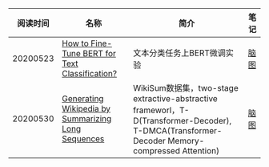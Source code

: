 | 阅读时间 | 名称                                                         | 简介                                                         | 笔记                                                         |
| -------- | ------------------------------------------------------------ | ------------------------------------------------------------ | ------------------------------------------------------------ |
| 20200523 | [How to Fine-Tune BERT for Text Classification?](https://arxiv.org/abs/1905.05583) | 文本分类任务上BERT微调实验                                   | [脑图](http://naotu.baidu.com/file/d5326fe5553fb22206d5687f598c88f3?token=eca20202e006c2b2) |
| 20200530 | [Generating Wikipedia by Summarizing Long Sequences](https://arxiv.org/abs/1801.10198) | WikiSum数据集，two-stage extractive-abstractive frameworl，T-D(Transformer-Decoder), T-DMCA(Transformer- Decoder Memory-compressed Attention) | [脑图](http://naotu.baidu.com/file/6ecc4419fe3454875d1b4168ed0b97bb?token=5699cb020d40f0b2) |